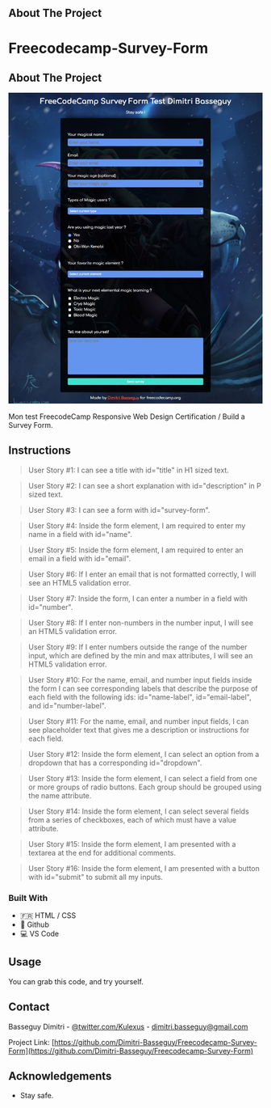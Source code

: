 ## About The Project 
# Freecodecamp-Survey-Form

## About The Project

![screen-shot](https://github.com/Dimitri-Basseguy/Freecodecamp-Survey-Form/blob/master/screen-survey-form.jpeg)

Mon test FreecodeCamp Responsive Web Design Certification / Build a Survey Form.


## Instructions

>User Story #1: I can see a title with id="title" in H1 sized text.

>User Story #2: I can see a short explanation with id="description" in P sized text.

>User Story #3: I can see a form with id="survey-form".

>User Story #4: Inside the form element, I am required to enter my name in a field with id="name".

>User Story #5: Inside the form element, I am required to enter an email in a field with id="email".

>User Story #6: If I enter an email that is not formatted correctly, I will see an HTML5 validation error.

>User Story #7: Inside the form, I can enter a number in a field with id="number".

>User Story #8: If I enter non-numbers in the number input, I will see an HTML5 validation error.

>User Story #9: If I enter numbers outside the range of the number input, which are defined by the min and max attributes, I will see an HTML5 validation error.

>User Story #10: For the name, email, and number input fields inside the form I can see corresponding labels that describe the purpose of each field with the following ids: id="name-label", id="email-label", and id="number-label".

>User Story #11: For the name, email, and number input fields, I can see placeholder text that gives me a description or instructions for each field.

>User Story #12: Inside the form element, I can select an option from a dropdown that has a corresponding id="dropdown".

>User Story #13: Inside the form element, I can select a field from one or more groups of radio buttons. Each group should be grouped using the name attribute.

>User Story #14: Inside the form element, I can select several fields from a series of checkboxes, each of which must have a value attribute.

>User Story #15: Inside the form element, I am presented with a textarea at the end for additional comments.

>User Story #16: Inside the form element, I am presented with a button with id="submit" to submit all my inputs.

### Built With

* :fr: HTML / CSS
* 🐙 Github
* 💻 VS Code


<!-- USAGE EXAMPLES -->
## Usage

You can grab this code, and try yourself.


<!-- CONTACT -->
## Contact

Basseguy Dimitri - [@twitter.com/Kulexus](https://twitter.com/Kulexus) - dimitri.basseguy@gmail.com

Project Link: [https://github.com/Dimitri-Basseguy/Freecodecamp-Survey-Form](https://github.com/Dimitri-Basseguy/Freecodecamp-Survey-Form)

<!-- ACKNOWLEDGEMENTS -->
## Acknowledgements

* Stay safe.